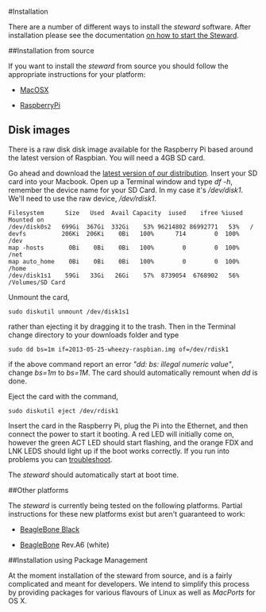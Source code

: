#Installation

There are a number of different ways to install the _steward_ software. After installation please see the documentation [on how to start the Steward](02_Running.md).

##Installation from source

If you want to install the _steward_ from source you should follow the appropriate instructions for your platform:

* [MacOSX](01_MacOSX.md)

* [RaspberryPi](01_RaspberryPi.md)

## Disk images

There is a raw disk disk image available for the Raspberry Pi based around the latest version of Raspbian. You will need a 4GB SD card.

Go ahead and download the [latest version of our distribution](sdcard_rpi_0.3.img). Insert your SD card into your Macbook. Open up a Terminal window and type *df -h*, remember the device name for your SD Card. In my case it's */dev/disk1*. We'll need to use the raw device, */dev/rdisk1*.

    Filesystem      Size   Used  Avail Capacity  iused    ifree %iused  Mounted on
    /dev/disk0s2   699Gi  367Gi  332Gi    53% 96214802 86992771   53%   /
    devfs          206Ki  206Ki    0Bi   100%      714        0  100%   /dev
    map -hosts       0Bi    0Bi    0Bi   100%        0        0  100%   /net
    map auto_home    0Bi    0Bi    0Bi   100%        0        0  100%   /home
    /dev/disk1s1    59Gi   33Gi   26Gi    57%  8739054  6768902   56%   /Volumes/SD Card

Unmount the card,

    sudo diskutil unmount /dev/disk1s1

rather than ejecting it by dragging it to the trash. Then in the Terminal change directory to your downloads folder and type

    sudo dd bs=1m if=2013-05-25-wheezy-raspbian.img of=/dev/rdisk1

if the above command report an error _"dd: bs: illegal numeric value"_, change *bs=1m* to *bs=1M*. The card should automatically remount when _dd_ is done.

Eject the card with the command, 

    sudo diskutil eject /dev/rdisk1

Insert the card in the Raspberry Pi, plug the Pi into the Ethernet, and then connect the power to start it booting. A red LED will initially come on, however the green ACT LED should start flashing, and the orange FDX and LNK LEDS should light up if the boot works correctly. If you run into problems you can [troubleshoot](http://elinux.org/R-Pi_Troubleshooting#Power_.2F_Start-up).

The _steward_ should automatically start at boot time.

##Other platforms

The _steward_ is currently being tested on the following platforms. Partial instructions for these new platforms exist but aren't guaranteed to work:

* [BeagleBone Black](01_BeagleBoneBlack.md)

* [BeagleBone](01_BeagleBone.md)  Rev.A6 (white)

##Installation using Package Management

At the moment installation of the steward from source, and is a fairly complicated and meant for developers. We intend to simplify this process by providing packages for various flavours of Linux as well as _MacPorts_ for OS X.
